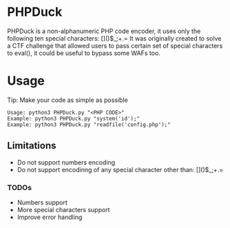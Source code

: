 # PHPDuck

PHPDuck is a non-alphanumeric PHP code encoder, it uses only the following ten special characters: \[]()$_;+.=
It was originally created to solve a CTF challenge that allowed users to pass certain set of special characters to eval(), it could be useful to bypass some WAFs too.

# Usage
Tip: Make your code as simple as possible
```
Usage: python3 PHPDuck.py "<PHP CODE>"
Example: python3 PHPDuck.py "system('id');"
Example: python3 PHPDuck.py "readfile('config.php');"
```

## Limitations
* Do not support numbers encoding
* Do not support encodinng of any special character other than: \[]()$_;+.=

### TODOs

 - Numbers support
 - More special characters support
 - Improve error handling

